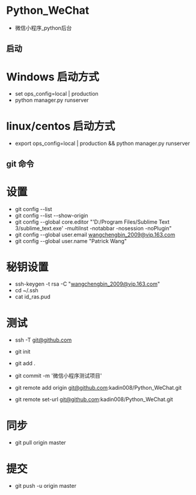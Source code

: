 # Python_WeChat
* 微信小程序_python后台

## 启动
# Windows 启动方式
* set ops_config=local | production
* python manager.py runserver

# linux/centos 启动方式
* export ops_config=local | production && python manager.py runserver 

## git 命令
# 设置
*  git config --list
*  git config --list --show-origin
*  git config --global core.editor "'D:/Program Files/Sublime Text 3/sublime_text.exe' -multiInst -notabbar -nosession -noPlugin"
*  git config --global user.email wangchengbin_2009@vip.163.com 
*  git config --global user.name "Patrick Wang"

# 秘钥设置
*  ssh-keygen -t rsa -C "wangchengbin_2009@vip.163.com"
*  cd ~/.ssh
*  cat id_ras.pud

# 测试
*  ssh -T git@github.com

*  git init
*  git add .
*  git commit -m '微信小程序测试项目'
*  git remote add origin git@github.com:kadin008/Python_WeChat.git
*  git remote set-url git@github.com:kadin008/Python_WeChat.git

# 同步
*  git pull origin master
# 提交
*  git push -u origin master







